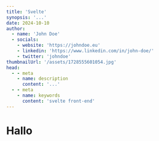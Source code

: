 ```yaml
---
title: 'Svelte'
synopsis: '...'
date: 2024-10-10
author:
  - name: 'John Doe'
  - socials:
    - website: 'https://johndoe.eu'
    - linkedin: 'https://www.linkedin.com/in/john-doe/'
    - twitter: 'johndoe'
thumbnailUrl: '/assets/1728555601054.jpg'
head:
  - - meta
    - name: description
      content: '...'
  - - meta
    - name: keywords
      content: 'svelte front-end'
---
```


# Hallo